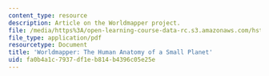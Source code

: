```yaml
---
content_type: resource
description: Article on the Worldmapper project.
file: /media/https%3A/open-learning-course-data-rc.s3.amazonaws.com/hst-934j-introduction-to-global-medicine-bioscience-technologies-disparities-strategies-spring-2010/fa0b4a1c7937df1eb814b4396c05e25e_MITHST_934JS10_ses1_wrldmp.pdf
file_type: application/pdf
resourcetype: Document
title: 'Worldmapper: The Human Anatomy of a Small Planet'
uid: fa0b4a1c-7937-df1e-b814-b4396c05e25e
---
```

